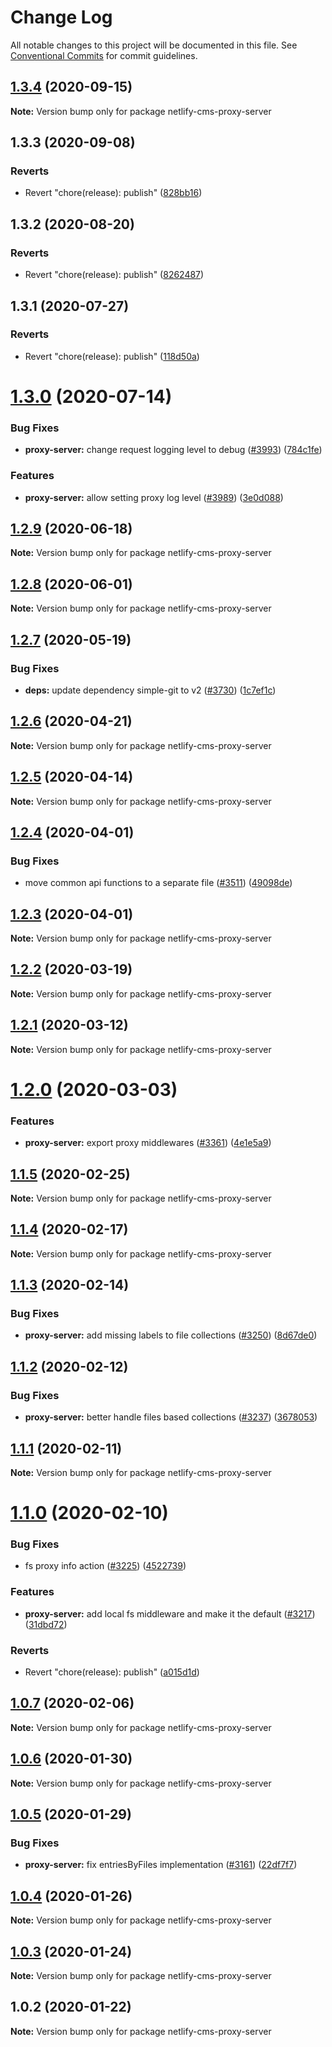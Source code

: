# Change Log

All notable changes to this project will be documented in this file.
See [Conventional Commits](https://conventionalcommits.org) for commit guidelines.

## [1.3.4](https://github.com/netlify/netlify-cms/tree/master/packages/netlify-cms-proxy-server/compare/netlify-cms-proxy-server@1.3.3...netlify-cms-proxy-server@1.3.4) (2020-09-15)

**Note:** Version bump only for package netlify-cms-proxy-server





## 1.3.3 (2020-09-08)


### Reverts

* Revert "chore(release): publish" ([828bb16](https://github.com/netlify/netlify-cms/tree/master/packages/netlify-cms-proxy-server/commit/828bb16415b8c22a34caa19c50c38b24ffe9ceae))





## 1.3.2 (2020-08-20)


### Reverts

* Revert "chore(release): publish" ([8262487](https://github.com/netlify/netlify-cms/tree/master/packages/netlify-cms-proxy-server/commit/82624879ccbcb16610090041db28f00714d924c8))





## 1.3.1 (2020-07-27)


### Reverts

* Revert "chore(release): publish" ([118d50a](https://github.com/netlify/netlify-cms/tree/master/packages/netlify-cms-proxy-server/commit/118d50a7a70295f25073e564b5161aa2b9883056))





# [1.3.0](https://github.com/netlify/netlify-cms/tree/master/packages/netlify-cms-proxy-server/compare/netlify-cms-proxy-server@1.2.9...netlify-cms-proxy-server@1.3.0) (2020-07-14)


### Bug Fixes

* **proxy-server:** change request logging level to debug ([#3993](https://github.com/netlify/netlify-cms/tree/master/packages/netlify-cms-proxy-server/issues/3993)) ([784c1fe](https://github.com/netlify/netlify-cms/tree/master/packages/netlify-cms-proxy-server/commit/784c1fe4801c89f1908d1b5e96cd7e847ec10fa0))


### Features

* **proxy-server:** allow setting proxy log level ([#3989](https://github.com/netlify/netlify-cms/tree/master/packages/netlify-cms-proxy-server/issues/3989)) ([3e0d088](https://github.com/netlify/netlify-cms/tree/master/packages/netlify-cms-proxy-server/commit/3e0d0886d930a17c7b77d995cc0fa628ef3ecdc2))





## [1.2.9](https://github.com/netlify/netlify-cms/tree/master/packages/netlify-cms-proxy-server/compare/netlify-cms-proxy-server@1.2.8...netlify-cms-proxy-server@1.2.9) (2020-06-18)

**Note:** Version bump only for package netlify-cms-proxy-server





## [1.2.8](https://github.com/netlify/netlify-cms/tree/master/packages/netlify-cms-proxy-server/compare/netlify-cms-proxy-server@1.2.7...netlify-cms-proxy-server@1.2.8) (2020-06-01)

**Note:** Version bump only for package netlify-cms-proxy-server





## [1.2.7](https://github.com/netlify/netlify-cms/tree/master/packages/netlify-cms-proxy-server/compare/netlify-cms-proxy-server@1.2.6...netlify-cms-proxy-server@1.2.7) (2020-05-19)


### Bug Fixes

* **deps:** update dependency simple-git to v2 ([#3730](https://github.com/netlify/netlify-cms/tree/master/packages/netlify-cms-proxy-server/issues/3730)) ([1c7ef1c](https://github.com/netlify/netlify-cms/tree/master/packages/netlify-cms-proxy-server/commit/1c7ef1c457612242257d96af53a57c1460e45b31))





## [1.2.6](https://github.com/netlify/netlify-cms/tree/master/packages/netlify-cms-proxy-server/compare/netlify-cms-proxy-server@1.2.5...netlify-cms-proxy-server@1.2.6) (2020-04-21)

**Note:** Version bump only for package netlify-cms-proxy-server





## [1.2.5](https://github.com/netlify/netlify-cms/tree/master/packages/netlify-cms-proxy-server/compare/netlify-cms-proxy-server@1.2.4...netlify-cms-proxy-server@1.2.5) (2020-04-14)

**Note:** Version bump only for package netlify-cms-proxy-server





## [1.2.4](https://github.com/netlify/netlify-cms/tree/master/packages/netlify-cms-proxy-server/compare/netlify-cms-proxy-server@1.2.3...netlify-cms-proxy-server@1.2.4) (2020-04-01)


### Bug Fixes

* move common api functions to a separate file ([#3511](https://github.com/netlify/netlify-cms/tree/master/packages/netlify-cms-proxy-server/issues/3511)) ([49098de](https://github.com/netlify/netlify-cms/tree/master/packages/netlify-cms-proxy-server/commit/49098de27f053e51aa3d936d09adae3a7186c6ae))





## [1.2.3](https://github.com/netlify/netlify-cms/tree/master/packages/netlify-cms-proxy-server/compare/netlify-cms-proxy-server@1.2.2...netlify-cms-proxy-server@1.2.3) (2020-04-01)

**Note:** Version bump only for package netlify-cms-proxy-server





## [1.2.2](https://github.com/netlify/netlify-cms/tree/master/packages/netlify-cms-proxy-server/compare/netlify-cms-proxy-server@1.2.1...netlify-cms-proxy-server@1.2.2) (2020-03-19)

**Note:** Version bump only for package netlify-cms-proxy-server





## [1.2.1](https://github.com/netlify/netlify-cms/tree/master/packages/netlify-cms-proxy-server/compare/netlify-cms-proxy-server@1.2.0...netlify-cms-proxy-server@1.2.1) (2020-03-12)

**Note:** Version bump only for package netlify-cms-proxy-server





# [1.2.0](https://github.com/netlify/netlify-cms/tree/master/packages/netlify-cms-proxy-server/compare/netlify-cms-proxy-server@1.1.5...netlify-cms-proxy-server@1.2.0) (2020-03-03)


### Features

* **proxy-server:** export proxy middlewares ([#3361](https://github.com/netlify/netlify-cms/tree/master/packages/netlify-cms-proxy-server/issues/3361)) ([4e1e5a9](https://github.com/netlify/netlify-cms/tree/master/packages/netlify-cms-proxy-server/commit/4e1e5a9bd54f9fcfcfd7e971729c8d2d796f9a1b))





## [1.1.5](https://github.com/netlify/netlify-cms/tree/master/packages/netlify-cms-proxy-server/compare/netlify-cms-proxy-server@1.1.4...netlify-cms-proxy-server@1.1.5) (2020-02-25)

**Note:** Version bump only for package netlify-cms-proxy-server





## [1.1.4](https://github.com/netlify/netlify-cms/tree/master/packages/netlify-cms-proxy-server/compare/netlify-cms-proxy-server@1.1.3...netlify-cms-proxy-server@1.1.4) (2020-02-17)

**Note:** Version bump only for package netlify-cms-proxy-server





## [1.1.3](https://github.com/netlify/netlify-cms/tree/master/packages/netlify-cms-proxy-server/compare/netlify-cms-proxy-server@1.1.2...netlify-cms-proxy-server@1.1.3) (2020-02-14)


### Bug Fixes

* **proxy-server:** add missing labels to file collections ([#3250](https://github.com/netlify/netlify-cms/tree/master/packages/netlify-cms-proxy-server/issues/3250)) ([8d67de0](https://github.com/netlify/netlify-cms/tree/master/packages/netlify-cms-proxy-server/commit/8d67de0e681e02ddbf811eecc5e4744b324b7e61))





## [1.1.2](https://github.com/netlify/netlify-cms/tree/master/packages/netlify-cms-proxy-server/compare/netlify-cms-proxy-server@1.1.1...netlify-cms-proxy-server@1.1.2) (2020-02-12)


### Bug Fixes

* **proxy-server:** better handle files based collections ([#3237](https://github.com/netlify/netlify-cms/tree/master/packages/netlify-cms-proxy-server/issues/3237)) ([3678053](https://github.com/netlify/netlify-cms/tree/master/packages/netlify-cms-proxy-server/commit/3678053f0c419718000a21768790618749df762c))





## [1.1.1](https://github.com/netlify/netlify-cms/tree/master/packages/netlify-cms-proxy-server/compare/netlify-cms-proxy-server@1.1.0...netlify-cms-proxy-server@1.1.1) (2020-02-11)

**Note:** Version bump only for package netlify-cms-proxy-server





# [1.1.0](https://github.com/netlify/netlify-cms/tree/master/packages/netlify-cms-proxy-server/compare/netlify-cms-proxy-server@1.0.7...netlify-cms-proxy-server@1.1.0) (2020-02-10)


### Bug Fixes

* fs proxy info action ([#3225](https://github.com/netlify/netlify-cms/tree/master/packages/netlify-cms-proxy-server/issues/3225)) ([4522739](https://github.com/netlify/netlify-cms/tree/master/packages/netlify-cms-proxy-server/commit/45227392315f4b8b7566ffe65756ca13dc55b9f8))


### Features

* **proxy-server:** add local fs middleware and make it the default ([#3217](https://github.com/netlify/netlify-cms/tree/master/packages/netlify-cms-proxy-server/issues/3217)) ([31dbd72](https://github.com/netlify/netlify-cms/tree/master/packages/netlify-cms-proxy-server/commit/31dbd72273b723bb6bbb551641a6e4bcc1f0314b))


### Reverts

* Revert "chore(release): publish" ([a015d1d](https://github.com/netlify/netlify-cms/tree/master/packages/netlify-cms-proxy-server/commit/a015d1d92a4b1c0130c44fcef1c9ecdb157a0f07))





## [1.0.7](https://github.com/netlify/netlify-cms/tree/master/packages/netlify-cms-proxy-server/compare/netlify-cms-proxy-server@1.0.6...netlify-cms-proxy-server@1.0.7) (2020-02-06)

**Note:** Version bump only for package netlify-cms-proxy-server





## [1.0.6](https://github.com/netlify/netlify-cms/tree/master/packages/netlify-cms-proxy-server/compare/netlify-cms-proxy-server@1.0.5...netlify-cms-proxy-server@1.0.6) (2020-01-30)

**Note:** Version bump only for package netlify-cms-proxy-server





## [1.0.5](https://github.com/netlify/netlify-cms/tree/master/packages/netlify-cms-proxy-server/compare/netlify-cms-proxy-server@1.0.4...netlify-cms-proxy-server@1.0.5) (2020-01-29)


### Bug Fixes

* **proxy-server:** fix entriesByFiles implementation ([#3161](https://github.com/netlify/netlify-cms/tree/master/packages/netlify-cms-proxy-server/issues/3161)) ([22df7f7](https://github.com/netlify/netlify-cms/tree/master/packages/netlify-cms-proxy-server/commit/22df7f7ae1c63d5275156c13202ee2cba8edfe30))





## [1.0.4](https://github.com/netlify/netlify-cms/tree/master/packages/netlify-cms-proxy-server/compare/netlify-cms-proxy-server@1.0.3...netlify-cms-proxy-server@1.0.4) (2020-01-26)

**Note:** Version bump only for package netlify-cms-proxy-server





## [1.0.3](https://github.com/netlify/netlify-cms/tree/master/packages/netlify-cms-proxy-server/compare/netlify-cms-proxy-server@1.0.2...netlify-cms-proxy-server@1.0.3) (2020-01-24)

**Note:** Version bump only for package netlify-cms-proxy-server





## 1.0.2 (2020-01-22)

**Note:** Version bump only for package netlify-cms-proxy-server
